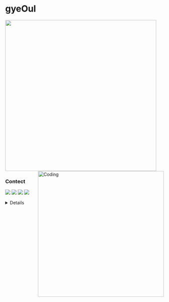# gyeOul

<a href="#">
<img width="480" align="center" src="https://github-readme-stats.vercel.app/api?username=iamkittis00&theme=dark&hide_title=false&show_icons=true&hide_border=true&bg_color=0d1117&custom_title=GitHub%20Stats&icon_color=ffe5b4&include_all_commits=true&count_private=true">
</a>
<img align="right" alt="Coding" width="400" src="https://cdn.dribbble.com/users/116207...">
  
### Contect
[![](https://img.shields.io/badge/Facebook-%231877F2.svg?style=for-the-badge&logo=Facebook&logoColor=white)](https://facebook.com/iamkittis21)
[![](https://img.shields.io/badge/Spotify-1ED760?&style=for-the-badge&logo=spotify&logoColor=white)](https://open.spotify.com/user/312dix5scgrqs3khg4ob36vcdgmq)
[![](https://img.shields.io/badge/Twitter-1DA1F2?logo=Twitter&logoColor=white&style=for-the-badge)](https://twitter.com/iamkittis_)
[![](https://img.shields.io/badge/Steam-1b2838?logo=Steam&logoColor=white&style=for-the-badge)](https://steamcommunity.com/id/gyeoul21/)
<details>
<p><br>
</details>
